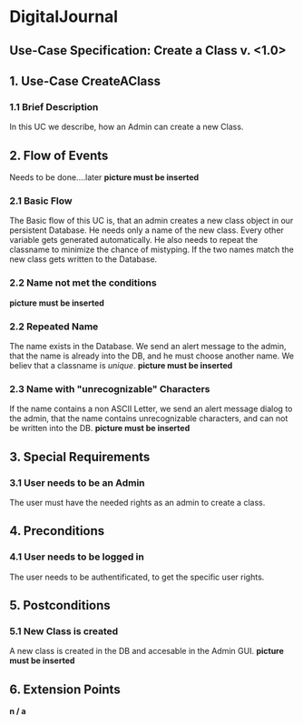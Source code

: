 # DigitalJournal
## Use-Case Specification: Create a Class  v. <1.0>

## 1. Use-Case CreateAClass

### 1.1 Brief Description
In this UC we describe, how an Admin can create a new Class.

## 2. Flow of Events
Needs to be done....later
__picture must be inserted__

### 2.1 Basic Flow
The Basic flow of this UC is, that an admin creates a new class object in our persistent Database. He needs only a name of the new class. Every other variable gets generated automatically. He also needs to repeat the classname to minimize the chance of mistyping. If the two names match the new class gets written to the Database.

### 2.2 Name not met the conditions
__picture must be inserted__

### 2.2 Repeated Name
The name exists in the Database. We send an alert message to the admin, that the name is already into the DB, and he must choose another name. We believ that a classname is *unique*.
__picture must be inserted__

### 2.3 Name with "unrecognizable" Characters
If the name contains a non ASCII Letter, we send an alert message dialog to the admin, that the name contains unrecognizable characters, and can not be written into the DB.
__picture must be inserted__

## 3. Special Requirements
### 3.1 User needs to be an Admin
The user must have the needed rights as an admin to create a class.

## 4. Preconditions
### 4.1 User needs to be logged in
The user needs to be authentificated, to get the specific user rights.

## 5. Postconditions
### 5.1 New Class is created
A new class is created in the DB and accesable in the Admin GUI.
__picture must be inserted__
  
## 6. Extension Points

**n / a**
